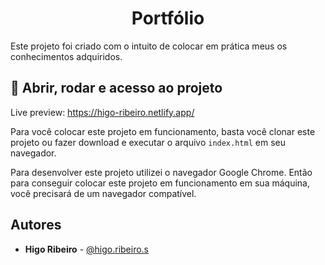 <h1 align="center"> Portfólio </h1>

Este projeto foi criado com o intuito de colocar em prática meus
os conhecimentos adquiridos.

## 📁 Abrir, rodar e acesso ao projeto

Live preview: https://higo-ribeiro.netlify.app/

Para você colocar este projeto em funcionamento, basta você clonar este
projeto ou fazer download e executar o arquivo `index.html` em seu
navegador.

Para desenvolver este projeto utilizei o navegador Google Chrome.
Então para conseguir colocar este projeto em funcionamento em sua máquina,
você precisará de um navegador compatível.

## Autores

- **Higo Ribeiro** - [@higo.ribeiro.s](https://www.instagram.com/higo.ribeiro.s/)
